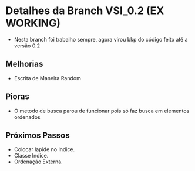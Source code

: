 # Detalhes da Branch VSI_0.2 (EX WORKING)

- Nesta branch foi trabalho sempre, agora virou bkp do código feito até a versão 0.2

## Melhorias

- Escrita de Maneira Random

## Pioras

- O metodo de busca parou de funcionar pois só faz busca em elementos ordenados

## Próximos Passos

- Colocar lapide no Indice.
- Classe Indice.
- Ordenação Externa.
